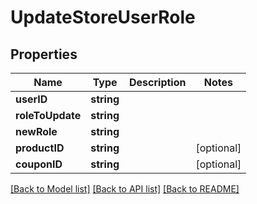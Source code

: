 # UpdateStoreUserRole

## Properties
Name | Type | Description | Notes
------------ | ------------- | ------------- | -------------
**userID** | **string** |  | 
**roleToUpdate** | **string** |  | 
**newRole** | **string** |  | 
**productID** | **string** |  | [optional] 
**couponID** | **string** |  | [optional] 

[[Back to Model list]](../README.md#documentation-for-models) [[Back to API list]](../README.md#documentation-for-api-endpoints) [[Back to README]](../README.md)


